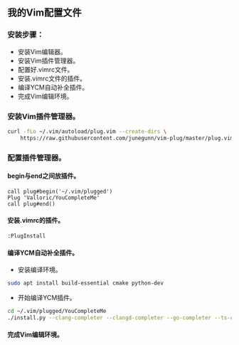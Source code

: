 ## 我的Vim配置文件

### 安装步骤：

- 安装Vim编辑器。
- 安装Vim插件管理器。
- 配置好.vimrc文件。
- 安装.vimrc文件的插件。
- 编译YCM自动补全插件。
- 完成Vim编辑环境。

### 安装Vim插件管理器。

```sh
curl -fLo ~/.vim/autoload/plug.vim --create-dirs \
    https://raw.githubusercontent.com/junegunn/vim-plug/master/plug.vim
```
### 配置插件管理器。

#### begin与end之间放插件。

```vim
call plug#begin('~/.vim/plugged')
Plug 'Valloric/YouCompleteMe'
call plug#end()
```

#### 安装.vimrc的插件。

```vim
:PlugInstall
```

#### 编译YCM自动补全插件。

- 安装编译环境。

```sh
sudo apt install build-essential cmake python-dev
```

- 开始编译YCM插件。

```sh
cd ~/.vim/plugged/YouCompleteMe
./install.py --clang-completer --clangd-completer --go-completer --ts-completer --rust-completer
```

#### 完成Vim编辑环境。

